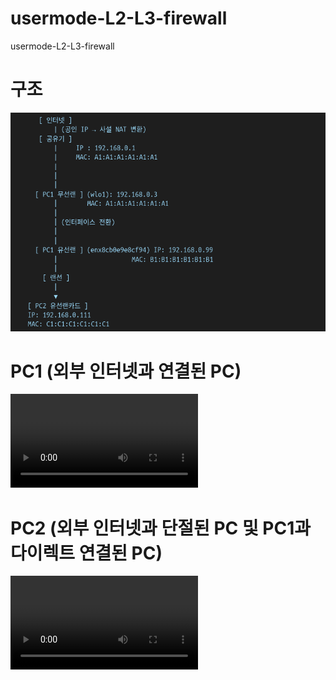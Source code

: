 # usermode-L2-L3-firewall

usermode-L2-L3-firewall

# 구조

![screen.png](screen.png)

# PC1 (외부 인터넷과 연결된 PC)

![scree2.mp4](screen2.mp4)

# PC2 (외부 인터넷과 단절된 PC 및 PC1과 다이렉트 연결된 PC)

![screen3.mp4](screen3.mp4)
